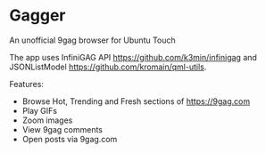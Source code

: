Gagger
======

An unofficial 9gag browser for Ubuntu Touch

The app uses InfiniGAG API https://github.com/k3min/infinigag and JSONListModel https://github.com/kromain/qml-utils.

Features: 
- Browse Hot, Trending and Fresh sections of https://9gag.com
- Play GIFs
- Zoom images
- View 9gag comments
- Open posts via 9gag.com
